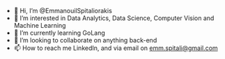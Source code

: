 - 👋 Hi, I’m @EmmanouilSpitaliorakis
- 👀 I’m interested in Data Analytics, Data Science, Computer Vision and Machine Learning
- 🌱 I’m currently learning GoLang
- 💞️ I’m looking to collaborate on anything back-end
- 📫 How to reach me LinkedIn, and via email on emm.spitali@gmail.com

<!---
EmmanouilSpitaliorakis/EmmanouilSpitaliorakis is a ✨ special ✨ repository because its `README.md` (this file) appears on your GitHub profile.
You can click the Preview link to take a look at your changes.
--->

